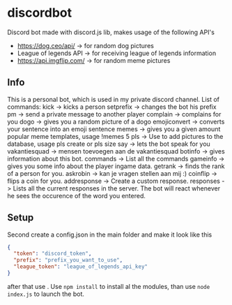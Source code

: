 # discordbot
Discord bot made with discord.js lib, makes usage of the following API's
* https://dog.ceo/api/ -> for random dog pictures
* League of legends API -> for receiving league of legends information
* https://api.imgflip.com/ -> for random meme pictures
## Info
This is a personal bot, which is used in my private discord channel. List of commands:
kick -> kicks a person
setprefix -> changes the bot his prefix
pm -> send a private message to another player
complain -> complains for you
dogo -> gives you a random picture of a dogo
emojiconvert -> converts your sentence into an emoji sentence
memes -> gives you a given amount popular meme templates, usage !memes 5
pls -> Use to add pictures to the database, usage pls create or pls size
say -> lets the bot speak for you
vakantiesquad -> mensen toevoegen aan de vakantiesquad
botinfo -> gives information about this bot.
commands -> List all the commands
gameinfo -> gives you some info about the player ingame data.
getrank -> finds the rank of a person for you.
askrobin -> kan je vragen stellen aan mij :)
coinflip -> flips a coin for you.
addresponse -> Create a custom response.
responses -> Lists all the current responses in the server. The bot will react whenever he sees the occurence of the word you entered.
## Setup
Second create a config.json in the main folder and make it look like this
```json
{
  "token": "discord_token",
  "prefix": "prefix_you_want_to_use",
  "league_token": "league_of_legends_api_key"
}
```

after that use . Use ```npm install``` to install al the modules, than use ```node index.js``` to launch the bot.
